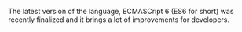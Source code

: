 The latest version of the language, ECMASCript 6 (ES6 for short) was recently finalized and it brings a lot of improvements for developers. 
